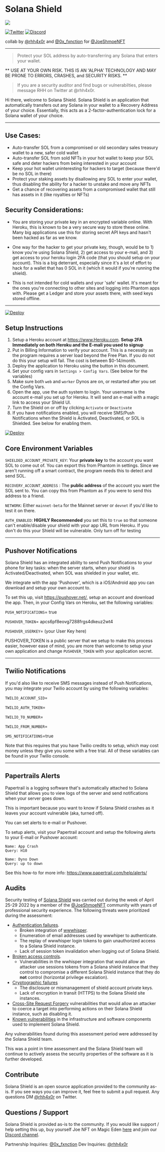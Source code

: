 # Solana Shield

![](https://github.com/joeshmoenft/solana-shield/blob/main/src/img/logo-medium.png)

[![Twitter](https://img.shields.io/badge/Twitter-1DA1F2?style=for-the-badge&logo=twitter&logoColor=white)](https://twitter.com/solanashield)
[![Discord](https://img.shields.io/badge/Discord-5865F2?style=for-the-badge&logo=discord&logoColor=white)](https://discord.gg/joeshmoenft)

collab by [@rhh4x0r](https://twitter.com/rhh4x0r) and [@0x_fxnction](https://twitter.com/0x_fxnction) for [@JoeShmoeNFT](https://twitter.com/joeshmoenft)

---

> Protect your SOL address by auto-transferring any Solana that enters your wallet.

** USE AT YOUR OWN RISK. THIS IS AN 'ALPHA' TECHNOLOGY AND MAY BE PRONE TO ERRORS, CRASHES, and SECURITY RISKS. **

> If you are a security auditor and find bugs or vulnerabilties, please message RHH on Twitter at @rhh4x0r.

Hi there, welcome to Solana Shield. Solana Shield is an application that automatically 
transfers out any Solana in your wallet to a Recovery Address of your choice. Essentially, this acts as a 2-factor-authentication lock for a Solana wallet of your choice.

---
## Use Cases:
* Auto-transfer SOL from a compromised or old secondary sales treasury wallet to a new, safer cold wallet
* Auto-transfer SOL from sold NFTs in your hot wallet to keep your SOL safe and deter hackers from being interested in your account
* Keep your hot wallet uninteresting for hackers to target (because there'd be no SOL in there)
* Protect your staking assets by disallowing any SOL to enter your wallet, thus disabling the ability for a hacker to unstake and move any NFTs
* Get a chance of recovering assets from a compromised wallet that still has assets in it (like royalties or NFTs)

## Security Considerations:
* You are storing your private key in an encrypted variable online. With Heroku, this is known to be a very secure way to store these online. Many big applications use this for storing secret API keys and hasn't been hacked as far as we know. 

* One way for the hacker to get your private key, though, would be to 1) know you're using Solana Shield,  2) get access to your e-mail, and 3) get access to your heroku login 2FA code (that you should setup on your account). This is a big deterrant, especially since it's a lot of effort to hack for a  wallet that has 0 SOL in it (which it would if you're running the shield).

* This is not intended for cold wallets and your 'safe' wallet. It's meant for the ones you're connecting to other sites and logging into Phantom apps with. Please get a Ledger and store your assets there, with seed keys stored offline.

---

[![Deploy](https://www.herokucdn.com/deploy/button.svg)](https://heroku.com/deploy?template=https://github.com/joeshmoenft/solana-shield/tree/main)

## Setup Instructions
1. Setup a Heroku account at https://www.Heroku.com. **Setup 2FA Immediately on both Heroku and the E-mali you used to signup**
2. Put in Billing Information to verify your account. This is a necessity as the program requires a server load beyond the Free Plan. If you do not do this your setup will fail. The cost is between $0-14/month.
3. Deploy the application to Heroku using the button in this document. 
2. Set your config vars in `Settings > Config Vars`. (See below for the variables)
3. Make sure both `web` and `worker` Dynos are on, or restarted after you set the Config Vars.
4. Open the app, use the auth system to login. Your username is the account e-mail you set up for Heroku. It will send an e-mail with a magic link to access your Shield UI.
5. Turn the Shield on or off by clicking `Activate` or `Deactivate`
6. If you have notifications enabled, you will receive SMS/Push Notifications when the Shield is Activated, Deactivated, or SOL is Shielded. See below for enabling them.

[![Deploy](https://www.herokucdn.com/deploy/button.svg)](https://heroku.com/deploy?template=https://github.com/joeshmoenft/solana-shield/tree/main)

## Core Environment Variables

`SHIELDED_ACCOUNT_PRIVATE_KEY`: Your **private key** to the account you want SOL to come out of. You can export this from Phantom in settings. Since we aren't running off a smart contract, the program needs this to detect and send SOL.

`RECOVERY_ACCOUNT_ADDRESS` : The **public address** of the account you want the SOL sent to. You can copy this from Phantom as if you were to send this address to a friend.

`NETWORK`: Either `mainnet-beta` for the Mainnet server or `devnet` if you'd like to test it on there.

`AUTH_ENABLED`: **HIGHLY Recommended** you set this to `true` so that someone can't enable/disable your shield with your app URL from Heroku. If you don't do this your Shield will be vulnerable. Only turn off for testing

---

## Pushover Notifications

Solana Shield has an integrated ability to send Push Notifications to your phone for key tasks: when the server starts, when your shield is Activated/Deactivated, when SOL was shielded in your wallet, etc.

We integrate with the app 'Pushover', which is a iOS/Android app you can download and setup your own account to. 

To set this up, visit https://pushover.net/, setup an account and download the app. Then, in your Config Vars on Heroku, set the following variables: 

`PUSH_NOTIFICATIONS`= true

`PUSHOVER_TOKEN`= apcs6pf8eovg7288frgs4dkeuz2wt4

`PUSHOVER_USERKEY`= (your User Key here)

PUSHOVER_TOKEN is a public server that we setup to make this process easier, however ease of mind, you are more than welcome to setup your own application and change `PUSHOVER_TOKEN` with your application secret.

---
## Twilio Notifications

If you'd also like to receive SMS messages instead of Push Notifications, you may integrate your Twilio account by using the following variables:

`TWILIO_ACCOUNT_SID`=

`TWILIO_AUTH_TOKEN`=

`TWILIO_TO_NUMBER`=

`TWILIO_FROM_NUMBER`=

`SMS_NOTIFICATIONS`=true


Note that this requires that you have Twilio credits to setup, which may cost money unless they give you some with a free trial. All of these variables can be found in your Twilio console.

---
## Papertrails Alerts

Papertrail is a logging software that's automatically attached to Solana Shield that allows you to view logs of the server and send notifications when your server goes down.

This is important because you want to know if Solana Shield crashes as it leaves your account vulnerable (aka, turned off).

You can set alerts to e-mail or Pushover.

To setup alerts, visit your Papertrail account and setup the following alerts to your E-mail or Pushover account:

```
Name: App Crash
Query: H10
```

```
Name: Dyno Down
Query: up to down
```

See this how-to for more info: https://www.papertrail.com/help/alerts/

## Audits

Security testing of [Solana Shield](https://github.com/joeshmoenft/solana-shield/) was carried out during the week of April 25-29 2022 by a member of the [@JoeShmoeNFT](https://twitter.com/joeshmoenft) community with years of professional security experience. The following threats were prioritized during the assessment:

- [Authentication failures](https://owasp.org/Top10/A07_2021-Identification_and_Authentication_Failures/).
  - Broken integration of [wwwhisper](https://github.com/wrr/wwwhisper).
  - Enumeration of email addresses used by wwwhiper to authenticate.
  - The replay of wwwhisper login tokens to gain unauthorized access to a Solana Shield instance.
  - Lack of session token invalidation when logging out of Solana Shield.
- [Broken access controls](https://owasp.org/Top10/A01_2021-Broken_Access_Control/).
  - Vulnerabilities in the wwhisper integration that would allow an attacker use sessions tokens from a Solana shield instance that they control to compromise a different Solana Shield instance that they do **not** control (horizontal privilege escalation).
- [Cryptographic failures](https://owasp.org/Top10/A02_2021-Cryptographic_Failures/)
  - The disclosure or mismanagement of shield account private keys.
  - Lack of encryption in transit (HTTPS) to the Solana Shield site instances.
- [Cross-Site Request Forgery](https://owasp.org/www-community/attacks/csrf) vulnerabilities that would allow an attacker to coerce a target into performing actions on their Solana Shield instance, such as disabling it.
- [Known vulnerabilities](https://owasp.org/Top10/A06_2021-Vulnerable_and_Outdated_Components/) in the infrastructure and software components used to implement Solana Shield.

Any vulnerabilities found during this assessment period were addressed by the Solana Shield team.

This was a point in time assessment and the Solana Shield team will continue to actively assess the security properties of the software as it is further developed.

## Contribute

Solana Shield is an open source application provided to the community as-is. If you see ways you can improve it, feel free to submit a pull request. Any questions DM [@rhh4x0r](https://twitter.com/rhh4x0r) on Twitter.
## Questions / Support

Solana Shield is provided as-is to the community. If you would like support / help setting this up, buy yourself Joe NFT on Magic Eden [here](https://magiceden.io/marketplace/joe_shmoes_notsoaverage_club) and join our [Discord channel](https://discord.gg/joeshmoenft).

Partnership Inquiries: [@0x_fxnction](https://twitter.com/0x_fxnction)
Dev Inquiries: [@rhh4x0r](https://twitter.com/rhh4x0r) 